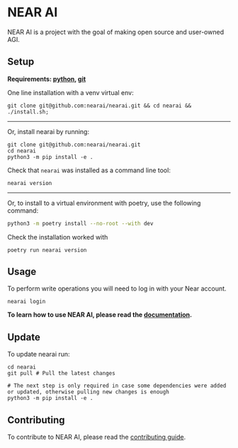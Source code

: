 # NEAR AI

NEAR AI is a project with the goal of making open source and user-owned AGI.

## Setup

<b>Requirements: [python](https://www.python.org/downloads/), [git](https://github.com/git-guides/install-git)</b>

One line installation with a venv virtual env:

```shell
git clone git@github.com:nearai/nearai.git && cd nearai && ./install.sh;
```
<hr/>
Or, install nearai by running:

```shell
git clone git@github.com:nearai/nearai.git
cd nearai
python3 -m pip install -e .
```
Check that `nearai` was installed as a command line tool:

```shell
nearai version
```

<hr/>
Or, to install to a virtual environment with poetry, use the following command:

```bash
python3 -m poetry install --no-root --with dev
```

Check the installation worked with

```
poetry run nearai version
```

## Usage
To perform write operations you will need to log in with your Near account.

```
nearai login
```

<b>To learn how to use NEAR AI, please read the [documentation](https://docs.near.ai/).</b>


## Update

To update nearai run:

```
cd nearai
git pull # Pull the latest changes

# The next step is only required in case some dependencies were added or updated, otherwise pulling new changes is enough
python3 -m pip install -e .
```

## Contributing

To contribute to NEAR AI, please read the [contributing guide](https://docs.near.ai/contributing/).